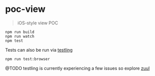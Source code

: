 
# poc-view

> iOS-style view POC

```
npm run build
npm run watch
npm test
```

Tests can also be run via [testling](https://ci.testling.com)

```
npm run test:browser
```

@TODO testling is currently experiencing a few issues so explore [zuul](https://github.com/defunctzombie/zuul)
